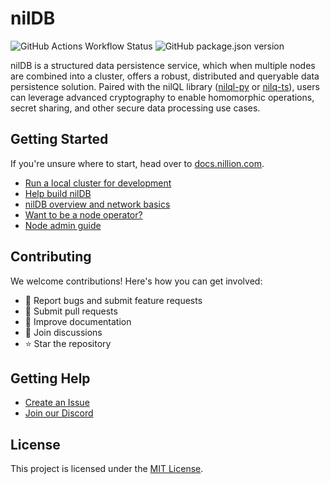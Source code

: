 # nilDB

![GitHub Actions Workflow Status](https://img.shields.io/github/actions/workflow/status/NillionNetwork/nildb/.github%2Fworkflows%2Fci.yaml)
![GitHub package.json version](https://img.shields.io/github/package-json/v/NillionNetwork/nildb)

nilDB is a structured data persistence service, which when multiple nodes are combined into a cluster, offers a robust, distributed and queryable data persistence solution. Paired with the nilQL library ([nilql-py](https://github.com/nillionnetwork/nilql-py) or [nilq-ts](https://github.com/NillionNetwork/nilql-ts)), users can leverage advanced cryptography to enable homomorphic operations, secret sharing, and other secure data processing use cases.

## Getting Started

If you're unsure where to start, head over to [docs.nillion.com](https://docs.nillion.com).

- [Run a local cluster for development](./docs/build-on-nildb.md)
- [Help build nilDB](./CONTRIBUTING.md)
- [nilDB overview and network basics](./docs/overview.md) 
- [Want to be a node operator?](./docs/node-operator-questionnaire.md)
- [Node admin guide](./docs/admin-guide.md)

## Contributing

We welcome contributions! Here's how you can get involved:

- 🐛 Report bugs and submit feature requests
- 🔧 Submit pull requests
- 📖 Improve documentation
- 💬 Join discussions
- ⭐ Star the repository

## Getting Help

- [Create an Issue](https://github.com/NillionNetwork/nildb/issues/new/choose)
- [Join our Discord](https://discord.com/invite/nillionnetwork)

## License

This project is licensed under the [MIT License](./LICENSE).
